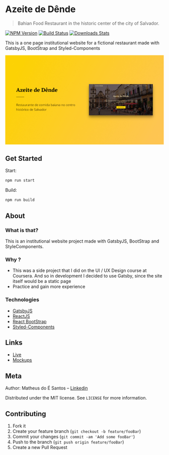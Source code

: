 # Azeite de Dênde

> Bahian Food Restaurant in the historic center of the city of Salvador.

[![NPM Version][npm-image]][npm-url]
[![Build Status][travis-image]][travis-url]
[![Downloads Stats][npm-downloads]][npm-url]

This is a one page institutional website for a fictional restaurant made with GatsbyJS, BootStrap and Styled-Components

<a href="https://azeitededende.netlify.com"><img src="./github/thumbs/readme-thumb.jpg"></a>

## Get Started

Start:

```sh
npm run start
```

Build:

```sh
npm run build
```

## About

### What is that?

<p> This is an institutional website project made with GatsbyJS, BootStrap and StyleComponents.</p>

### Why ?

<ul>
<li> This was a side project that I did on the UI / UX Design course at Coursera. And so in development I decided to use Gatsby, since the site itself would be a static page </li>
<li> Practice and gain more experience </li>
</ul>

### Technologies

<ul>
<li><a href="https://www.gatsbyjs.org/">GatsbyJS</a></li>
<li><a href="https://pt-br.reactjs.org/">ReactJS</a></li>
<li><a href="https://react-bootstrap.github.io/">React BootStrap</a></li>
<li><a href="https://styled-components.com/">Styled-Components</a></li>
</ul>

## Links

<ul>
<li><a href="hhttps://azeitededende.netlify.com">Live</a></li>
<li><a href="https://www.behance.net/gallery/98582339/Azeite-de-Dende-UI">Mockups</a></li>
</ul>

## Meta

Author: Matheus do É Santos – [Linkedin](https://www.linkedin.com/in/matheusdoe-dev/)

Distributed under the MIT license. See `LICENSE` for more information.

## Contributing

1. Fork it
2. Create your feature branch (`git checkout -b feature/fooBar`)
3. Commit your changes (`git commit -am 'Add some fooBar'`)
4. Push to the branch (`git push origin feature/fooBar`)
5. Create a new Pull Request

<!-- Markdown link & img dfn's -->

[npm-image]: https://img.shields.io/npm/v/datadog-metrics.svg?style=flat-square
[npm-url]: https://npmjs.org/package/datadog-metrics
[npm-downloads]: https://img.shields.io/npm/dm/datadog-metrics.svg?style=flat-square
[travis-image]: https://img.shields.io/travis/dbader/node-datadog-metrics/master.svg?style=flat-square
[travis-url]: https://travis-ci.org/dbader/node-datadog-metrics
